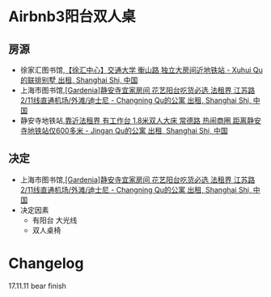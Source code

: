 # Airbnb3阳台双人桌

## 房源
- 徐家汇图书馆,[【徐汇中心】交通大学 衡山路 独立大房间近地铁站 - Xuhui Qu的联排别墅 出租, Shanghai Shi, 中国](https://zh.airbnb.com/rooms/20154026?location=%E4%B8%AD%E5%9B%BD%E4%B8%8A%E6%B5%B7%E5%B8%82Shanghai%20Shi%20&adults=2&children=0&infants=0&guests=2&check_in=2017-12-04&check_out=2017-12-10&s=7t2GfeXH)
- 上海市图书馆,[[Gardenia]静安寺宜家房间 花艺阳台吃货必选 法租界 江苏路2/11线直通机场/外滩/迪士尼 - Changning Qu的公寓 出租, Shanghai Shi, 中国](https://zh.airbnb.com/rooms/20095009?location=%E4%B8%AD%E5%9B%BDShanghai%20Shi%E4%B8%8A%E6%B5%B7%E5%B8%82%E5%BE%90%E6%B1%87%E5%8C%BA%E4%B8%8A%E6%B5%B7%E4%BA%A4%E9%80%9A%E5%A4%A7%E5%AD%A6%E5%BE%90%E6%B1%87%E6%A0%A1%E5%8C%BA&adults=2&children=0&infants=0&guests=2&check_in=2017-12-04&check_out=2017-12-10&s=lN09gcyu)
- 静安寺地铁站,[靠近法租界 有工作台 1.8米双人大床 常德路 热闹商圈 距离静安寺地铁站仅600多米 - Jingan Qu的公寓 出租, Shanghai Shi, 中国](https://zh.airbnb.com/rooms/21532342?location=%E4%B8%AD%E5%9B%BDShanghai%20Shi%E5%8D%97%E4%BA%AC%E8%A5%BF%E8%B7%AF&adults=2&children=0&infants=0&guests=2&check_in=2017-12-04&check_out=2017-12-10&s=gTBJ5T6u)

## 决定
- 上海市图书馆,[[Gardenia]静安寺宜家房间 花艺阳台吃货必选 法租界 江苏路2/11线直通机场/外滩/迪士尼 - Changning Qu的公寓 出租, Shanghai Shi, 中国](https://zh.airbnb.com/rooms/20095009?location=%E4%B8%AD%E5%9B%BDShanghai%20Shi%E4%B8%8A%E6%B5%B7%E5%B8%82%E5%BE%90%E6%B1%87%E5%8C%BA%E4%B8%8A%E6%B5%B7%E4%BA%A4%E9%80%9A%E5%A4%A7%E5%AD%A6%E5%BE%90%E6%B1%87%E6%A0%A1%E5%8C%BA&adults=2&children=0&infants=0&guests=2&check_in=2017-12-04&check_out=2017-12-10&s=lN09gcyu)
- 决定因素
    + 有阳台 大光线
    + 双人桌椅

# Changelog
17.11.11 bear finish